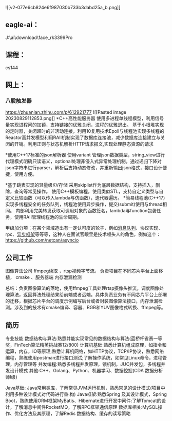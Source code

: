 ![[v2-077e6cb824e6f987030b733b3dabd25a_b.png]]


## eagle-ai：
J:\ai\download\face_rk3399Pro

## 课程：
cs144


## 网上：

### 八股触发器
https://zhuanlan.zhihu.com/p/612921777
![[Pasted image 20230829112853.png]]
*C++高性能服务器
使用多进程单线程模型，利用信号量实现进程间的加锁，支持链接的优雅关闭，进程的优雅退出。
基于小根堆实现的定时器，关闭超时的非活动连接，利用10复用技术Epoll与线程池实现多线程的Reactor高并发模型利用RAII机制实现了数据库连接池，减少数据库连接建立与关闭的开销。利用正则与状态机解析HTTP请求报文,实现处理静态资源的请求

*使用C++17标准的json解析器
使用variant 管理json数据类型，string_view进行代理模式明确只读语义，optional处理非侵入式异常处理机制。通过递归下降对json字符串进行parser，解析后支持动态修改，并重新输出json格式，接口设计便捷，使用方便。

*基于跳表实现的轻量级KV存储
采用skiplist作为底层数据结构，支持插入，删除，查询等常见操作。
使用C++模板编程，使用类似STL，支持自定义类型与自定义比较函数（可以传入lambda与仿函数），迭代器遍历。
*简易线程池(C++17)
实现多线程安全的任务队列，线程池使用异步操作，提交(submit)使用与thread相同。
内部利用完美转发获取可调用对象的函数签名，lambda与function包装任务，使用RAII管理线程池的生命周期。


甲级加分项：在某个领域造出有一定认可度的轮子，例如[消息队列](https://www.zhihu.com/search?q=%E6%B6%88%E6%81%AF%E9%98%9F%E5%88%97&search_source=Entity&hybrid_search_source=Entity&hybrid_search_extra=%7B%22sourceType%22%3A%22answer%22%2C%22sourceId%22%3A%223157724436%22%7D)、协议实现、rpc、[异步框架](https://www.zhihu.com/search?q=%E5%BC%82%E6%AD%A5%E6%A1%86%E6%9E%B6&search_source=Entity&hybrid_search_source=Entity&hybrid_search_extra=%7B%22sourceType%22%3A%22answer%22%2C%22sourceId%22%3A%223157724436%22%7D)等等等，这种人在面试官眼里是技术领头人的角色，例如这个：https://github.com/netcan/asyncio


## 公司工作
图像算法公司
ffmpeg读取 ，rtsp视频字节流。
负责项目在不同芯片平台上面移植，
cmake 、服务器端
内存泄漏检测

总结：负责图像算法的落地，使用ffmpeg工具处理rtsp摄像头推流，调度图像处理算法，返回算法处理结果给前端或者远端。具体负责业务有不同芯片平台上部署的迁移，根据芯片平台的调度示例编写后台或者封装图像算法接口，内存泄漏检测。涉及到的技术有cmake编译、容器、RGB和YUV图像格式转换、ffmpeg等。










## 简历
专业技能
数据结构与算法:熟悉并能实现常见的数据结构与算法(蓝桥杯省赛一等奖，FinTech算法精英挑战赛12/800)
计算机基础:熟悉计算机组成原理，如指令和运算，内存，IO等原理;熟悉计算机网络，如HTTP协议，TCP/IP协议，熟悉网络编程，熟练使用postman进行接口测试;了解操作系统，如常见Linux命令，进程管理，内存管理等
并发编程:熟悉多线程并发原理，锁机制，JUC并发包，多线程并发设计模式
其他:C++、Golang、Python、机器学习、数据挖掘(CDA 数据分析师I级)

Java基础: Java常用类库，了解常见JVM运行机制，熟悉常见的设计模式(项目中利用多种设计模式对代码进行重·构)
Java框架:熟悉Spring 及其设计模式，Spring Boot，熟练使用ORM框架MyBatis、Hibernate进行开发中间件:了解Tomcat的设计，了解消息中间件RocketMQ，了解RPC框架通信原理
数据库相关:MySQL操作、优化方法及其原理，了解Redis 数据结构、缓存的读写策略


